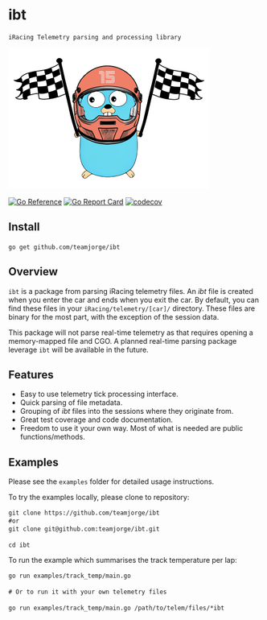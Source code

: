 # ibt

    iRacing Telemetry parsing and processing library

![ibt logo](assets/ibt_mascot.png)


[![Go Reference](https://pkg.go.dev/badge/github.com/teamjorge/ibt.svg)](https://pkg.go.dev/github.com/teamjorge/ibt)
[![Go Report Card](https://goreportcard.com/badge/github.com/teamjorge/ibt)](https://goreportcard.com/report/github.com/teamjorge/ibt)
[![codecov](https://codecov.io/gh/teamjorge/ibt/branch/main/graph/badge.svg?token=08QVKSEPXT)](https://codecov.io/gh/teamjorge/ibt)


## Install

`go get github.com/teamjorge/ibt`

## Overview

`ibt` is a package from parsing iRacing telemetry files. An *ibt* file is created when you enter the car and ends when you exit the car. By default, you can find these files in your `iRacing/telemetry/[car]/` directory. These files are binary for the most part, with the exception of the session data.

This package will not parse real-time telemetry as that requires opening a memory-mapped file and CGO. A planned real-time parsing package leverage `ibt` will be available in the future.

## Features

* Easy to use telemetry tick processing interface.
* Quick parsing of file metadata.
* Grouping of *ibt* files into the sessions where they originate from.
* Great test coverage and code documentation.
* Freedom to use it your own way. Most of what is needed are public functions/methods.

## Examples

Please see the `examples` folder for detailed usage instructions.

To try the examples locally, please clone to repository:

```shell
git clone https://github.com/teamjorge/ibt
#or
git clone git@github.com:teamjorge/ibt.git

cd ibt
```

To run the example which summarises the track temperature per lap:

```shell
go run examples/track_temp/main.go

# Or to run it with your own telemetry files

go run examples/track_temp/main.go /path/to/telem/files/*ibt
```

